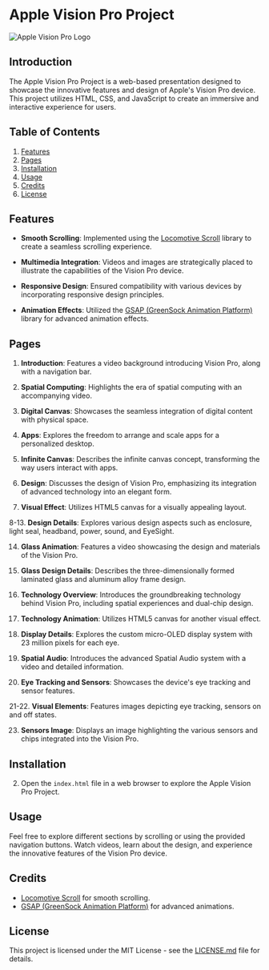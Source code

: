 # Apple Vision Pro Project

![Apple Vision Pro Logo](https://www.apple.com/v/apple-vision-pro/a/images/overview/hero/apple_vision_pro_logo__ux94yix23r6y_large.png)

## Introduction

The Apple Vision Pro Project is a web-based presentation designed to showcase the innovative features and design of Apple's Vision Pro device. This project utilizes HTML, CSS, and JavaScript to create an immersive and interactive experience for users.

## Table of Contents

1. [Features](#features)
2. [Pages](#pages)
3. [Installation](#installation)
4. [Usage](#usage)
5. [Credits](#credits)
6. [License](#license)

## Features

- **Smooth Scrolling**: Implemented using the [Locomotive Scroll](https://github.com/locomotivemtl/locomotive-scroll) library to create a seamless scrolling experience.

- **Multimedia Integration**: Videos and images are strategically placed to illustrate the capabilities of the Vision Pro device.

- **Responsive Design**: Ensured compatibility with various devices by incorporating responsive design principles.

- **Animation Effects**: Utilized the [GSAP (GreenSock Animation Platform)](https://greensock.com/gsap/) library for advanced animation effects.

## Pages

1. **Introduction**: Features a video background introducing Vision Pro, along with a navigation bar.

2. **Spatial Computing**: Highlights the era of spatial computing with an accompanying video.

3. **Digital Canvas**: Showcases the seamless integration of digital content with physical space.

4. **Apps**: Explores the freedom to arrange and scale apps for a personalized desktop.

5. **Infinite Canvas**: Describes the infinite canvas concept, transforming the way users interact with apps.

6. **Design**: Discusses the design of Vision Pro, emphasizing its integration of advanced technology into an elegant form.

7. **Visual Effect**: Utilizes HTML5 canvas for a visually appealing layout.

8-13. **Design Details**: Explores various design aspects such as enclosure, light seal, headband, power, sound, and EyeSight.

14. **Glass Animation**: Features a video showcasing the design and materials of the Vision Pro.

15. **Glass Design Details**: Describes the three-dimensionally formed laminated glass and aluminum alloy frame design.

16. **Technology Overview**: Introduces the groundbreaking technology behind Vision Pro, including spatial experiences and dual-chip design.

17. **Technology Animation**: Utilizes HTML5 canvas for another visual effect.

18. **Display Details**: Explores the custom micro-OLED display system with 23 million pixels for each eye.

19. **Spatial Audio**: Introduces the advanced Spatial Audio system with a video and detailed information.

20. **Eye Tracking and Sensors**: Showcases the device's eye tracking and sensor features.

21-22. **Visual Elements**: Features images depicting eye tracking, sensors on and off states.

23. **Sensors Image**: Displays an image highlighting the various sensors and chips integrated into the Vision Pro.

## Installation
2. Open the `index.html` file in a web browser to explore the Apple Vision Pro Project.

## Usage

Feel free to explore different sections by scrolling or using the provided navigation buttons. Watch videos, learn about the design, and experience the innovative features of the Vision Pro device.

## Credits

- [Locomotive Scroll](https://github.com/locomotivemtl/locomotive-scroll) for smooth scrolling.
- [GSAP (GreenSock Animation Platform)](https://greensock.com/gsap/) for advanced animations.

## License

This project is licensed under the MIT License - see the [LICENSE.md](LICENSE.md) file for details.
